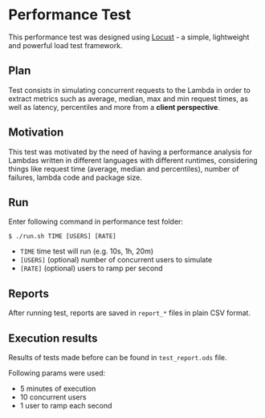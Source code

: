 # Performance Test

This performance test was designed using [Locust](https://locust.io) - a simple, lightweight and powerful load test framework.

## Plan

Test consists in simulating concurrent requests to the Lambda in order to extract metrics such as average, median, max and min request times, as well as latency, percentiles and more from a **client perspective**.

## Motivation

This test was motivated by the need of having a  performance analysis for Lambdas written in different languages with different runtimes, considering things like request time (average, median and percentiles), number of failures, lambda code and package size.

## Run

Enter following command in performance test folder:

```
$ ./run.sh TIME [USERS] [RATE]
```

- `TIME` time test will run (e.g. 10s, 1h, 20m)
- `[USERS]` (optional) number of concurrent users to simulate
- `[RATE]` (optional) users to ramp per second

## Reports

After running test, reports are saved in `report_*` files in plain CSV format.

## Execution results

Results of tests made before can be found in `test_report.ods` file.

Following params were used:
- 5 minutes of execution
- 10 concurrent users
- 1 user to ramp each second
